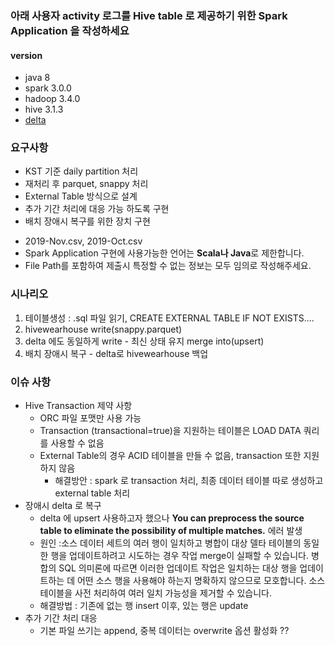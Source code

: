 ### 아래 사용자 activity 로그를 Hive table 로 제공하기 위한 Spark Application 을 작성하세요
#### version
 + java 8
 + spark 3.0.0
 + hadoop 3.4.0
 + hive 3.1.3
 + [delta](https://docs.delta.io/latest/releases.html)



### 요구사항
- KST 기준 daily partition 처리
- 재처리 후 parquet, snappy 처리
- External Table 방식으로 설계
- 추가 기간 처리에 대응 가능 하도록 구현
- 배치 장애시 복구를 위한 장치 구현
+ 2019-Nov.csv,  2019-Oct.csv
+ Spark Application 구현에 사용가능한 언어는 **Scala나 Java**로 제한합니다.
+ File Path를 포함하여 제출시 특정할 수 없는 정보는 모두 임의로 작성해주세요.

### 시나리오
1. 테이블생성 : .sql 파일 읽기, CREATE EXTERNAL TABLE IF NOT EXISTS....
2. hivewearhouse write(snappy.parquet)
3. delta 에도 동일하게 write - 최신 상태 유지 merge into(upsert)
4. 배치 장애시 복구 - delta로 hivewearhouse 백업 

### 이슈 사항  
+ Hive Transaction 제약 사항
  + ORC 파일 포맷만 사용 가능 
  + Transaction (transactional=true)을 지원하는 테이블은 LOAD DATA 쿼리를 사용할 수 없음 
  + External Table의 경우 ACID 테이블을 만들 수 없음, transaction 또한 지원하지 않음
    + 해결방안 : spark 로 transaction 처리, 최종 데이터 테이블 따로 생성하고 external table 처리 
+ 장애시 delta 로 복구 
  + delta 에 upsert 사용하고자 했으나  **You can preprocess the source table to eliminate the possibility of multiple matches.** 에러 발생 
  + 원인 :소스 데이터 세트의 여러 행이 일치하고 병합이 대상 델타 테이블의 동일한 행을 업데이트하려고 시도하는 경우 작업 merge이 실패할 수 있습니다. 병합의 SQL 의미론에 따르면 이러한 업데이트 작업은 일치하는 대상 행을 업데이트하는 데 어떤 소스 행을 사용해야 하는지 명확하지 않으므로 모호합니다. 소스 테이블을 사전 처리하여 여러 일치 가능성을 제거할 수 있습니다.
  + 해결방법 : 기존에 없는 행 insert 이후, 있는 행은 update 
+ 추가 기간 처리 대응
  + 기본 파일 쓰기는 append, 중복 데이터는 overwrite 옵션 활성화 ??  




 



